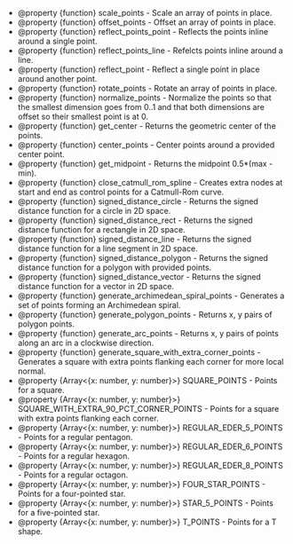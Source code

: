  * @property {function} scale_points - Scale an array of points in place.
 * @property {function} offset_points - Offset an array of points in place.
 * @property {function} reflect_points_point - Reflects the points inline around a single point.
 * @property {function} reflect_points_line - Refelcts points inline around a line.
 * @property {function} reflect_point - Reflect a single point in place around another point.
 * @property {function} rotate_points - Rotate an array of points in place.
 * @property {function} normalize_points - Normalize the points so that the smallest dimension goes from 0..1 and that both dimensions are offset so their smallest point is at 0.
 * @property {function} get_center - Returns the geometric center of the points.
 * @property {function} center_points - Center points around a provided center point.
 * @property {function} get_midpoint - Returns the midpoint 0.5*(max - min).
 * @property {function} close_catmull_rom_spline - Creates extra nodes at start and end as control points for a Catmull-Rom curve.
 * @property {function} signed_distance_circle - Returns the signed distance function for a circle in 2D space.
 * @property {function} signed_distance_rect - Returns the signed distance function for a rectangle in 2D space.
 * @property {function} signed_distance_line - Returns the signed distance function for a line segment in 2D space.
 * @property {function} signed_distance_polygon - Returns the signed distance function for a polygon with provided points.
 * @property {function} signed_distance_vector - Returns the signed distance function for a vector in 2D space.
 * @property {function} generate_archimedean_spiral_points - Generates a set of points forming an Archimedean spiral.
 * @property {function} generate_polygon_points - Returns x, y pairs of polygon points.
 * @property {function} generate_arc_points - Returns x, y pairs of points along an arc in a clockwise direction.
 * @property {function} generate_square_with_extra_corner_points - Generates a square with extra points flanking each corner for more local normal.
 * @property {Array<{x: number, y: number}>} SQUARE_POINTS - Points for a square.
 * @property {Array<{x: number, y: number}>} SQUARE_WITH_EXTRA_90_PCT_CORNER_POINTS - Points for a square with extra points flanking each corner.
 * @property {Array<{x: number, y: number}>} REGULAR_EDER_5_POINTS - Points for a regular pentagon.
 * @property {Array<{x: number, y: number}>} REGULAR_EDER_6_POINTS - Points for a regular hexagon.
 * @property {Array<{x: number, y: number}>} REGULAR_EDER_8_POINTS - Points for a regular octagon.
 * @property {Array<{x: number, y: number}>} FOUR_STAR_POINTS - Points for a four-pointed star.
 * @property {Array<{x: number, y: number}>} STAR_5_POINTS - Points for a five-pointed star.
 * @property {Array<{x: number, y: number}>} T_POINTS - Points for a T shape.
